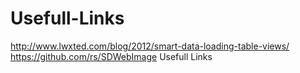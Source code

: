 Usefull-Links
=============

http://www.lwxted.com/blog/2012/smart-data-loading-table-views/
https://github.com/rs/SDWebImage
Usefull Links
